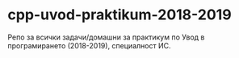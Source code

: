 # cpp-uvod-praktikum-2018-2019
Репо за всички задачи/домашни за практикум по Увод в програмирането (2018-2019), специалност ИС.
